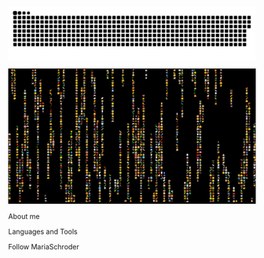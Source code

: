 ![Header](https://github.com/MariaSchroder/MariaSchroder/blob/main/assets/github-snake.svg)

![Header](https://github.com/MariaSchroder/MariaSchroder/blob/main/assets/68747470733a2f2f63646e2e646973636f72646170702e636f6d2f6174746163686d656e74732f3530393834393735343538333330323135342f3831323934323031313430303834373339312f656d6f6a695f7261696e2e676966.gif)

About me 

Languages and Tools

Follow MariaSchroder

